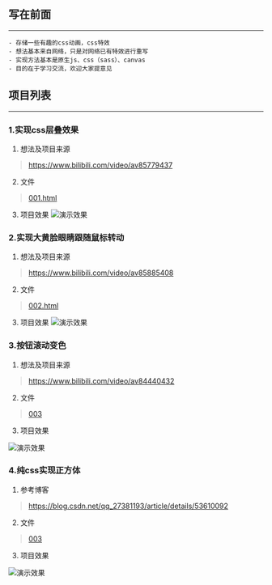 ## 写在前面
---
    - 存储一些有趣的css动画，css特效
    - 想法基本来自网络，只是对网络已有特效进行重写
    - 实现方法基本是原生js、css（sass）、canvas
    - 目的在于学习交流，欢迎大家提意见
## 项目列表
---
### 1.实现css层叠效果
1. 想法及项目来源

> https://www.bilibili.com/video/av85779437

2. 文件

> [001.html](https://github.com/chenxu2656/css-project/blob/master/001.html)

3. 项目效果
![演示效果](http://image.qianduan.ltd/001.gif)

### 2.实现大黄脸眼睛跟随鼠标转动
1. 想法及项目来源
> https://www.bilibili.com/video/av85885408

2. 文件

> [002.html](https://github.com/chenxu2656/css-project/blob/master/002.html)

3. 项目效果
![演示效果](http://image.qianduan.ltd/002.gif)

### 3.按钮滚动变色
1. 想法及项目来源
> https://www.bilibili.com/video/av84440432

2. 文件

> [003](https://github.com/chenxu2656/css-project/blob/master/003)

3. 项目效果

![演示效果](http://image.qianduan.ltd/003.gif)

### 4.纯css实现正方体
1. 参考博客
> https://blog.csdn.net/qq_27381193/article/details/53610092

2. 文件

> [003](https://github.com/chenxu2656/css-project/blob/master/004)

3. 项目效果

![演示效果](http://image.qianduan.ltd/004.gif)
